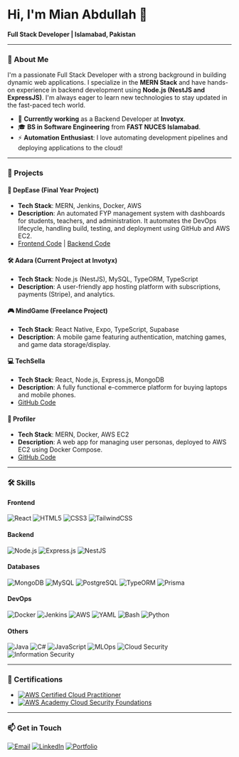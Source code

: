 # Hi, I'm Mian Abdullah 👋

**Full Stack Developer | Islamabad, Pakistan**

---

### 🌟 About Me

I'm a passionate Full Stack Developer with a strong background in building dynamic web applications. I specialize in the **MERN Stack** and have hands-on experience in backend development using **Node.js (NestJS and ExpressJS)**. I'm always eager to learn new technologies to stay updated in the fast-paced tech world.

- 🔭 **Currently working** as a Backend Developer at **Invotyx**.
- 🎓 **BS in Software Engineering** from **FAST NUCES Islamabad**.
- ⚡ **Automation Enthusiast**: I love automating development pipelines and deploying applications to the cloud!

---

### 🚀 Projects

#### 📝 DepEase (Final Year Project)
- **Tech Stack**: MERN, Jenkins, Docker, AWS
- **Description**: An automated FYP management system with dashboards for students, teachers, and administration. It automates the DevOps lifecycle, handling build, testing, and deployment using GitHub and AWS EC2.
- [Frontend Code](https://github.com/hamza442-ali/Frontend_DepEase.git) | [Backend Code](https://github.com/hamza442-ali/backend_DepEase.git)

#### 🛠️ Adara (Current Project at Invotyx)
- **Tech Stack**: Node.js (NestJS), MySQL, TypeORM, TypeScript
- **Description**: A user-friendly app hosting platform with subscriptions, payments (Stripe), and analytics.

#### 🎮 MindGame (Freelance Project)
- **Tech Stack**: React Native, Expo, TypeScript, Supabase
- **Description**: A mobile game featuring authentication, matching games, and game data storage/display.

#### 💻 TechSella
- **Tech Stack**: React, Node.js, Express.js, MongoDB
- **Description**: A fully functional e-commerce platform for buying laptops and mobile phones.
- [GitHub Code](https://github.com/abdullah117765/Ecommerce.git)

#### 👤 Profiler
- **Tech Stack**: MERN, Docker, AWS EC2
- **Description**: A web app for managing user personas, deployed to AWS EC2 using Docker Compose.
- [GitHub Code](https://github.com/abdullah117765/SCD_Project.git)

---

### 🛠️ Skills

#### Frontend
![React](https://img.shields.io/badge/-React-61DAFB?style=flat&logo=react&logoColor=white)
![HTML5](https://img.shields.io/badge/-HTML5-E34F26?style=flat&logo=html5&logoColor=white)
![CSS3](https://img.shields.io/badge/-CSS3-1572B6?style=flat&logo=css3&logoColor=white)
![TailwindCSS](https://img.shields.io/badge/-TailwindCSS-38B2AC?style=flat&logo=tailwind-css&logoColor=white)

#### Backend
![Node.js](https://img.shields.io/badge/-Node.js-339933?style=flat&logo=node.js&logoColor=white)
![Express.js](https://img.shields.io/badge/-Express.js-000000?style=flat&logo=express&logoColor=white)
![NestJS](https://img.shields.io/badge/-NestJS-E0234E?style=flat&logo=nestjs&logoColor=white)

#### Databases
![MongoDB](https://img.shields.io/badge/-MongoDB-47A248?style=flat&logo=mongodb&logoColor=white)
![MySQL](https://img.shields.io/badge/-MySQL-4479A1?style=flat&logo=mysql&logoColor=white)
![PostgreSQL](https://img.shields.io/badge/-PostgreSQL-336791?style=flat&logo=postgresql&logoColor=white)
![TypeORM](https://img.shields.io/badge/-TypeORM-FF0000?style=flat&logo=typescript&logoColor=white)
![Prisma](https://img.shields.io/badge/-Prisma-2D3748?style=flat&logo=prisma&logoColor=white)

#### DevOps
![Docker](https://img.shields.io/badge/-Docker-2496ED?style=flat&logo=docker&logoColor=white)
![Jenkins](https://img.shields.io/badge/-Jenkins-D24939?style=flat&logo=jenkins&logoColor=white)
![AWS](https://img.shields.io/badge/-AWS-232F3E?style=flat&logo=amazon-aws&logoColor=white)
![YAML](https://img.shields.io/badge/-YAML-000000?style=flat&logo=yaml&logoColor=white)
![Bash](https://img.shields.io/badge/-Bash-4EAA25?style=flat&logo=gnu-bash&logoColor=white)
![Python](https://img.shields.io/badge/-Python-3776AB?style=flat&logo=python&logoColor=white)

#### Others
![Java](https://img.shields.io/badge/-Java-007396?style=flat&logo=java&logoColor=white)
![C#](https://img.shields.io/badge/-C%23-239120?style=flat&logo=c-sharp&logoColor=white)
![JavaScript](https://img.shields.io/badge/-JavaScript-F7DF1E?style=flat&logo=javascript&logoColor=white)
![MLOps](https://img.shields.io/badge/-MLOps-00897B?style=flat&logo=mlops&logoColor=white)
![Cloud Security](https://img.shields.io/badge/-Cloud%20Security-00897B?style=flat&logo=cloud&logoColor=white)
![Information Security](https://img.shields.io/badge/-Information%20Security-232F3E?style=flat&logo=shield&logoColor=white)

---

### 📜 Certifications
- [![AWS Certified Cloud Practitioner](https://img.shields.io/badge/AWS-Cloud%20Practitioner-FF9900?style=flat&logo=amazon-aws&logoColor=white)](https://www.credly.com/badges/6c78e570-9707-4c1e-b8c2-7ae344d85b4e/public_url)
- [![AWS Academy Cloud Security Foundations](https://img.shields.io/badge/AWS-Cloud%20Security-FF9900?style=flat&logo=amazon-aws&logoColor=white)](https://www.credly.com/badges/60aeef79-abd2-4b68-821c-aca9adfd1de2/linked_in_profile)

---

### 📫 Get in Touch
[![Email](https://img.shields.io/badge/-Email-EA4335?style=flat&logo=gmail&logoColor=white)](mailto:s.abdullah117765@gmail.com)
[![LinkedIn](https://img.shields.io/badge/-LinkedIn-0077B5?style=flat&logo=linkedin&logoColor=white)](https://www.linkedin.com/in/mian-abdullah-6b2661221/)
[![Portfolio](https://img.shields.io/badge/-Portfolio-000000?style=flat&logo=google-chrome&logoColor=white)](https://main--portfolio-abdullah37405.netlify.app/)
